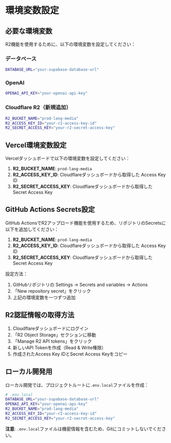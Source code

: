 # 環境変数設定

## 必要な環境変数

R2機能を使用するために、以下の環境変数を設定してください：

### データベース

```bash
DATABASE_URL="your-supabase-database-url"
```

### OpenAI

```bash
OPENAI_API_KEY="your-openai-api-key"
```

### Cloudflare R2（新規追加）

```bash
R2_BUCKET_NAME="prod-lang-media"
R2_ACCESS_KEY_ID="your-r2-access-key-id"
R2_SECRET_ACCESS_KEY="your-r2-secret-access-key"
```

## Vercel環境変数設定

Vercelダッシュボードで以下の環境変数を設定してください：

1. **R2_BUCKET_NAME**: `prod-lang-media`
2. **R2_ACCESS_KEY_ID**: Cloudflareダッシュボードから取得した Access Key ID
3. **R2_SECRET_ACCESS_KEY**: Cloudflareダッシュボードから取得した Secret Access Key

## GitHub Actions Secrets設定

GitHub ActionsでR2アップロード機能を使用するため、リポジトリのSecretsに以下を追加してください：

1. **R2_BUCKET_NAME**: `prod-lang-media`
2. **R2_ACCESS_KEY_ID**: Cloudflareダッシュボードから取得した Access Key ID
3. **R2_SECRET_ACCESS_KEY**: Cloudflareダッシュボードから取得した Secret Access Key

設定方法：

1. GitHubリポジトリの Settings → Secrets and variables → Actions
2. 「New repository secret」をクリック
3. 上記の環境変数を一つずつ追加

## R2認証情報の取得方法

1. Cloudflareダッシュボードにログイン
2. 「R2 Object Storage」セクションに移動
3. 「Manage R2 API tokens」をクリック
4. 新しいAPI Tokenを作成（Read & Write権限）
5. 作成されたAccess Key IDとSecret Access Keyをコピー

## ローカル開発用

ローカル開発では、プロジェクトルートに`.env.local`ファイルを作成：

```bash
# .env.local
DATABASE_URL="your-supabase-database-url"
OPENAI_API_KEY="your-openai-api-key"
R2_BUCKET_NAME="prod-lang-media"
R2_ACCESS_KEY_ID="your-r2-access-key-id"
R2_SECRET_ACCESS_KEY="your-r2-secret-access-key"
```

**注意**: `.env.local`ファイルは機密情報を含むため、Gitにコミットしないでください。
